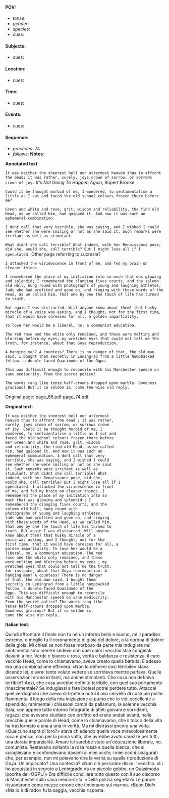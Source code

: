 #### POV: 
  - *tense*:
  - *gender*:
  - *species*:
  - *cues*:
#### Subjects:
  - *cues*:
#### Location:
  - *cues*:
#### Time:
  - *cues*:
#### Events:
  - *cues*:
#### Sequence:
  - *precedes*: 74
  - *follows*:
**Notes**:


**Annotated text**:

`It was neither the sheerest hell nor uttermost heaven thus to affront the dead; it was rather, surely, joys crown of sorrow, or sorrows crown of joy.` _It's Not Going To Happen Again_, Rupert Brooke 

`Could it be thought morbid of me, I wondered, to sentimentalise a little as I sat and faced the old school colours frozen there before me?`

`Green and white and rose, grit, wisdom and reliability, the find old Head, as we called him, had quipped it. And now it was such an ephemeral combination.`

`I dont call that very terrible, she was saying, and I wished I could see whether she were smiling or not as she said it. Such remarks were irritant as well as stimulant.`

`What didnt she call terrible? What indeed, with her Renaissance pose, did she, would she, call terrible? But I might lose all if I speculated.` Other page referring to Lucrezia?

`I attacked the viridescence in front of me, and fed my brain on cleaner things.`

`I remembered the place of my initiation into so much that was glowing and splendid; I remembered the clanging fives courts, and the solemn old Hall, hung round with photographs of young and laughing athletes, lads who had profited and gone on, and ringing with those words of the Head, as we called him, that one by one the touch of life has turned to truth.`

`But again I was distracted. Will anyone know about them? that husky miracle of a voice was asking, and I thought, not for the first time, that it would have caresses for all, a golden impartiality.`

`To love her would be a liberal, no, a communist education.`

`The red rose and the white only remained, and these were melting and blurring before my eyes; my wretched eyes that could not tell me the truth, for instance, about that Goya reproduction.`

`A hanging man? A countess? There is no danger of that, the old man said, I bought them secretly in Leningrad from a little humpbacked fellow, a double-faced Quasimodo of the Ogpu.`

`This was difficult enough to reconcile with his Manchester speech on sane mediocrity. From the secret police?`

`The words rang like tense half-crowns dropped upon marble. Goodness gracious! But it so seldom is, came the wise old reply.`


Original page:
[page_66.pdf](https://github.com/vigji/cainjb/blob/main/source_material/pages/page_66.pdf)
[page_74.pdf](https://github.com/vigji/cainjb/blob/main/source_material/pages/page_74.pdf)

**Original text**:
```
It was neither the sheerest hell nor uttermost 
heaven thus to affront the dead ; it was rather, 
surely, joys crown of sorrow, or sorrows crown 
of joy. Could it be thought morbid of me, I 
wondered, to sentimentalise a little as I sat and 
faced the old school colours frozen there before 
me? Green and white and rose, grit, wisdom 
and reliability, the find old Head, as we called 
him, had quipped it. And now it was such an 
ephemeral combination. I dont call that very 
terrible, she was saying, and I wished I could 
see whether she were smiling or not as she said 
it. Such remarks were irritant as well as 
stimulant. What didnt she call terrible? What 
indeed, with her Renaissance pose, did she, 
would she, call terrible? But I might lose all if I 
speculated. I attacked the viridescence in front 
of me, and fed my brain on cleaner things. I 
remembered the place of my initiation into so 
much that was glowing and splendid ; I 
remembered the clanging fives courts, and the 
solemn old Hall, hung round with 
photographs of young and laughing athletes, 
lads who had profited and gone on, and ringing 
with those words of the Head, as we called him, 
that one by one the touch of life has turned to 
truth. But again I was distracted. Will anyone 
know about them? that husky miracle of a 
voice was asking, and I thought, not for the 
first time, that it would have caresses for all, a 
golden impartiality. To love her would be a 
liberal, no, a communist education. The red 
rose and the white only remained, and these 
were melting and blurring before my eyes ; my 
wretched eyes that could not tell me the truth, 
for instance, about that Goya reproduction. A 
hanging man? A countess? There is no danger 
of that, the old man said, I bought them 
secretly in Leningrad from a little humpbacked 
fellow, a double-faced Quasimodo of the 
Ogpu. This was difficult enough to reconcile 
with his Manchester speech on sane mediocrity. 
From the secret police? The words rang like 
tense half-crowns dropped upon marble. 
Goodness gracious! But it so seldom is, 
came the wise old reply. 
```



**Italian text**:

Quindi affrontare il finale non fu né un inferno bello e buono, né il paradiso estremo; o meglio fu il coronamento di gioia del dolore, o la corona di dolore della gioia. Mi chiesi se non fosse morboso da parte mia indugiare nel sentimentalismo mentre sedevo con quei colori vecchio stile congelati davanti a me. Verde e bianco e rosa, verità e baldanza e resistenza, il caro vecchio Head, come lo chiamavamo, aveva creato quella battuta. E adesso era una combinazione effimera. «Non lo definirei così terribile» stava dicendo lei, e avrei tanto voluto vedere se sorrideva mentre parlava. Quelle osservazioni erano irritanti, ma anche stimolanti. Che cosa non definiva terribile? Anzi, che cosa avrebbe definito terribile, con quel suo portamento rinascimentale? Se indugiassi a fare ipotesi potrei perdere tutto.
Attaccai quel verdognolo che avevo di fronte e nutrii il mio cervello di cose più pulite. Rammentai il luogo della mia iniziazione al punto che lo vidi eccellente e splendido; rammentai i chiassosi campi da pallamuro, la solenne vecchia Sala, con appese tutto intorno 
fotografie di atleti giovani e sorridenti, ragazzi che avevano studiato con profitto ed erano andati avanti, nelle orecchie quelle parole di Head, come lo chiamavamo, che il tocco della vita ha trasformato a una a una in verità. Ma mi distrassi ancora una volta. «Qualcuno saprà di loro?» stava chiedendo quella voce miracolosamente roca e pensai, non per la prima volta, che avrebbe avuto carezze per tutti, una dorata imparzialità. Amare lei sarebbe stato un'educazione liberale, no, comunista. Restavano soltanto la rosa rossa e quella bianca, che si scioglievano e confondevano davanti ai miei occhi; i miei occhi sciagurati che, per esempio, non mi potevano dire la verità su quella riproduzione di Goya. Un impiccato? Una contessa? «Non c'è pericolo» disse il vecchio. «Li ho acquistati in segreto a Leningrado da un piccolo gobbo, un Quasimodo ipocrita dell'OGPU.» Era difficile conciliare tutto questo con il suo discorso di Manchester sulla sana medio-crità. «Della polizia segreta?» Le parole risuonarono come mezze corone che tintinnano sul marmo. «Buon Dio!» «Ma lo è di rado» fu la saggia, vecchia risposta.


